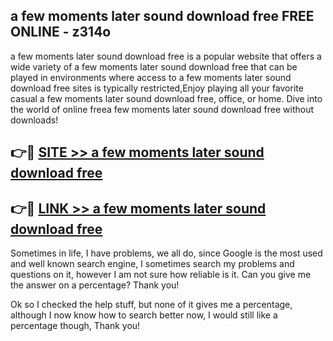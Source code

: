 ## a few moments later sound download free FREE ONLINE - z314o

a few moments later sound download free is a popular website that offers a wide variety of a few moments later sound download free that can be played in environments where access to a few moments later sound download free sites is typically restricted,Enjoy playing all your favorite casual a few moments later sound download free, office, or home. Dive into the world of online freea few moments later sound download free without downloads!

## 👉🔴 [SITE >> a few moments later sound download free](http://news.freeplayer.one?title=a_few_moments_later_sound_download_free&ref=FRRE)

## 👉🔴 [LINK >> a few moments later sound download free](http://news.freeplayer.one?title=a_few_moments_later_sound_download_free&ref=FREE)

Sometimes in life, I have problems, we all do, since Google is the most used and well known search engine, I sometimes search my problems and questions on it, however I am not sure how reliable is it. Can you give me the answer on a percentage? Thank you!

Ok so I checked the help stuff, but none of it gives me a percentage, although I now know how to search better now, I would still like a percentage though, Thank you!